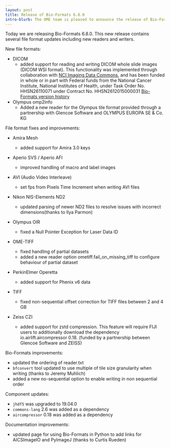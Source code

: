 ```yaml
---
layout: post
title: Release of Bio-Formats 6.8.0
intro-blurb: The OME team is pleased to announce the release of Bio-Formats 6.8.0
---
```


Today we are releasing Bio-Formats 6.8.0. This new release contains several file format updates including new readers and writers.

New file formats:

* DICOM
  * added support for reading and writing DICOM whole slide images (DICOM WSI format).
     This functionality was implemented through collaboration with 
     [NCI Imaging Data Commons](https://datacommons.cancer.gov/repository/imaging-data-commons/), 
     and has been funded in whole or in part with Federal funds from the National Cancer Institute,
     National Institutes of Health, under Task Order No. HHSN26110071 under Contract No. HHSN2612015000031
[Bio-Formats version history](https://docs.openmicroscopy.org/bio-formats/6.3.1/about/whats-new.html)
* Olympus omp2info 
  * Added a new reader for the Olympus tile format 
     provided through a partnership with Glencoe Software and OLYMPUS EUROPA SE & Co. KG

File format fixes and improvements:

* Amira Mesh
   - added support for Amira 3.0 keys

* Aperio SVS / Aperio AFI
   - improved handling of macro and label images

* AVI (Audio Video Interleave)
   - set fps from Pixels Time Increment when writing AVI files

* Nikon NIS-Elements ND2
   - updated parsing of newer ND2 files to resolve issues with incorrect 
     dimensions(thanks to Ilya Parmon)

* Olympus OIR
   - fixed a Null Pointer Exception for Laser Data ID

* OME-TIFF
   - fixed handling of partial datasets
   - added a new reader option ometiff.fail_on_missing_tiff to configure behaviour of partial dataset

* PerkinElmer Operetta
   - added support for Phenix v6 data

* TIFF
   - fixed non-sequential offset correction for TIFF files between 2 and 4 GB

* Zeiss CZI
   - added support for zstd compression. This feature will require FIJI users to additionally
     download the dependency io.airlift.aircompressor 0.18. (funded by a partnership between Glencoe Software and ZEISS)

Bio-Formats improvements:
 
* updated the ordering of reader.txt
* `bfconvert` tool updated to use multiple of tile size granularity when writing (thanks to Jeremy Muhlich)
* added a new no-sequential option to enable writing in non sequential order

Component updates:

* `jhdf5` was upgraded to 19.04.0
* `commons-lang` 2.6 was added as a dependency
* `aircompressor` 0.18 was added as a dependency

Documentation improvements:

* updated page for using Bio-Formats in Python to add links for 
  AICSImageIO and PyImageJ (thanks to Curtis Rueden)
